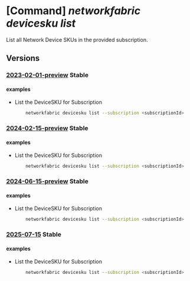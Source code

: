 # [Command] _networkfabric devicesku list_

List all Network Device SKUs in the provided subscription.

## Versions

### [2023-02-01-preview](/Resources/mgmt-plane/L3N1YnNjcmlwdGlvbnMve30vcHJvdmlkZXJzL21pY3Jvc29mdC5tYW5hZ2VkbmV0d29ya2ZhYnJpYy9uZXR3b3JrZGV2aWNlc2t1cw==/2023-02-01-preview.xml) **Stable**

<!-- mgmt-plane /subscriptions/{}/providers/microsoft.managednetworkfabric/networkdeviceskus 2023-02-01-preview -->

#### examples

- List the DeviceSKU for Subscription
    ```bash
        networkfabric devicesku list --subscription <subscriptionId>
    ```

### [2024-02-15-preview](/Resources/mgmt-plane/L3N1YnNjcmlwdGlvbnMve30vcHJvdmlkZXJzL21pY3Jvc29mdC5tYW5hZ2VkbmV0d29ya2ZhYnJpYy9uZXR3b3JrZGV2aWNlc2t1cw==/2024-02-15-preview.xml) **Stable**

<!-- mgmt-plane /subscriptions/{}/providers/microsoft.managednetworkfabric/networkdeviceskus 2024-02-15-preview -->

#### examples

- List the DeviceSKU for Subscription
    ```bash
        networkfabric devicesku list --subscription <subscriptionId>
    ```

### [2024-06-15-preview](/Resources/mgmt-plane/L3N1YnNjcmlwdGlvbnMve30vcHJvdmlkZXJzL21pY3Jvc29mdC5tYW5hZ2VkbmV0d29ya2ZhYnJpYy9uZXR3b3JrZGV2aWNlc2t1cw==/2024-06-15-preview.xml) **Stable**

<!-- mgmt-plane /subscriptions/{}/providers/microsoft.managednetworkfabric/networkdeviceskus 2024-06-15-preview -->

#### examples

- List the DeviceSKU for Subscription
    ```bash
        networkfabric devicesku list --subscription <subscriptionId>
    ```

### [2025-07-15](/Resources/mgmt-plane/L3N1YnNjcmlwdGlvbnMve30vcHJvdmlkZXJzL21pY3Jvc29mdC5tYW5hZ2VkbmV0d29ya2ZhYnJpYy9uZXR3b3JrZGV2aWNlc2t1cw==/2025-07-15.xml) **Stable**

<!-- mgmt-plane /subscriptions/{}/providers/microsoft.managednetworkfabric/networkdeviceskus 2025-07-15 -->

#### examples

- List the DeviceSKU for Subscription
    ```bash
        networkfabric devicesku list --subscription <subscriptionId>
    ```
